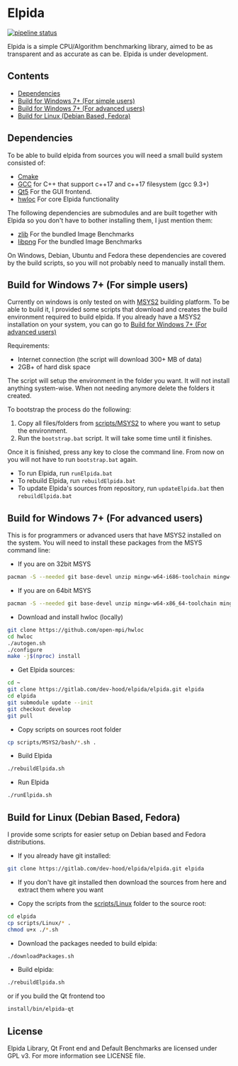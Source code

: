 # Elpida
[![pipeline status](https://gitlab.com/dev-hood/elpida/elpida/badges/master/pipeline.svg)](https://gitlab.com/dev-hood/elpida/elpida/-/commits/master)

Elpida is a simple CPU/Algorithm benchmarking library, aimed to be as transparent and as accurate as can be.
Elpida is under development.

## Contents

* [Dependencies](#dependencies)
* [Build for Windows 7+ (For simple users)](#build-for-windows-7-for-simple-users)
* [Build for Windows 7+ (For advanced users)](#build-for-windows-7-for-advanced-users)
* [Build for Linux (Debian Based, Fedora)](#build-for-linux-debian-based-fedora)

## Dependencies

To be able to build elpida from sources you will need a small build system consisted of:

* [Cmake](https://cmake.org/ "CMAKE Build system")
* [GCC](https://gcc.gnu.org "The GNU Compiler collection") for C++ that support c++17 and c++17 filesystem (gcc 9.3+)
* [Qt5](https://www.qt.io/) For the GUI frontend.
* [hwloc](https://www.open-mpi.org/projects/hwloc/ "Portable Hardware Locality") For core Elpida functionality

The following dependencies are submodules and are built together with Elpida so you don't have to bother installing them, 
I just mention them:

* [zlib](https://www.zlib.net/ "A Massively Spiffy Yet Delicately Unobtrusive Compression Library") For the bundled Image Benchmarks
* [libpng](https://github.com/glennrp/libpng "PNG Reference Library: libpng") For the bundled Image Benchmarks

On Windows, Debian, Ubuntu and Fedora these dependencies are covered by the build scripts, 
so you will not probably need to manually install them.

## Build for Windows 7+ (For simple users)

Currently on windows is only tested on with [MSYS2](https://www.msys2.org/ "MSYS2 is a software distro and building platform for Windows") 
building platform. To be able to build it, I provided some scripts that download and creates the build environment 
required to build elpida. If you already have a MSYS2 installation on your system, you can go to 
[Build for Windows 7+ (For advanced users)](#build-for-windows-7-for-simple-users)

Requirements:

* Internet connection (the script will download 300+ MB of data)
* 2GB+ of hard disk space

The script will setup the environment in the folder you want. It will not install anything system-wise. 
When not needing anymore delete the folders it created.

To bootstrap the process do the following:

1. Copy all files/folders from [scripts/MSYS2](scripts/MSYS2) to where you want to setup the environment.
2. Run the `bootstrap.bat` script. It will take some time until it finishes.

Once it is finished, press any key to close the command line. From now on you will not have to run `bootstrap.bat` again.

* To run Elpida, run `runElpida.bat`
* To rebuild Elpida, run `rebuildElpida.bat`
* To update Elpida's sources from repository, run `updateElpida.bat` then `rebuildElpida.bat`

## Build for Windows 7+ (For advanced users)

This is for programmers or advanced users that have MSYS2 installed on the system. You will need to install these 
packages from the MSYS command line:

* If you are on 32bit MSYS

``` bash
pacman -S --needed git base-devel unzip mingw-w64-i686-toolchain mingw-w64-i686-cmake mingw-w64-i686-qt5
```

* If you are on 64bit MSYS

``` bash
pacman -S --needed git base-devel unzip mingw-w64-x86_64-toolchain mingw-w64-x86_64-cmake mingw-w64-x86_64-qt5
```

* Download and install hwloc (locally)

``` bash
git clone https://github.com/open-mpi/hwloc
cd hwloc
./autogen.sh
./configure
make -j$(nproc) install
```

* Get Elpida sources:

``` bash
cd ~
git clone https://gitlab.com/dev-hood/elpida/elpida.git elpida
cd elpida
git submodule update --init
git checkout develop
git pull
```

* Copy scripts on sources root folder

``` bash
cp scripts/MSYS2/bash/*.sh .
```

* Build Elpida

``` bash
./rebuildElpida.sh
```

* Run Elpida

``` bash
./runElpida.sh
```

## Build for Linux (Debian Based, Fedora)

I provide some scripts for easier setup on Debian based and Fedora distributions.

* If you already have git installed:

``` bash
git clone https://gitlab.com/dev-hood/elpida/elpida.git elpida
```

* If you don't have git installed then download the sources from here and extract them where you want

* Copy the scripts from the [scripts/Linux](scripts/Linux) folder to the source root:

``` bash
cd elpida
cp scripts/Linux/* .
chmod u+x ./*.sh
```

* Download the packages needed to build elpida:

``` bash
./downloadPackages.sh
```

* Build elpida:

``` bash
./rebuildElpida.sh
```

or if you build the Qt frontend too

``` bash
install/bin/elpida-qt
```

## License
Elpida Library, Qt Front end and Default Benchmarks are licensed under GPL v3. For more information see LICENSE file.